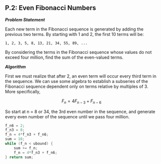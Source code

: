## P.2: Even Fibonacci Numbers
***Problem Statement***


Each new term in the Fibonacci sequence is generated by adding the previous two 
terms. By starting with 1 and 2, the first 10 terms will be:

`1, 2, 3, 5, 8, 13, 21, 34, 55, 89, ...`

By considering the terms in the Fibonacci sequence whose values do not exceed 
four million, find the sum of the even-valued terms.

***Algorithm***

First we must realize that after 2, an even term will occur every third term in
the sequence. We can use some algebra to establish a subseries of the Fibonacci 
sequence dependent only on terms relative by multiples of 3. More specifically,

```math
F_{n} = 4F_{n-3} + F_{n-6}
```

So start at n = 8 or 34, the 3rd even number in the sequence, and generate every
even number of the sequence until we pass four million.
```c
f_n6 = 2;
f_n3 = 8;
f_n = 4*f_n3 + f_n6;
sum = 10;
while (f_n < ubound) {
    sum += f_n;
    f_n = 4*f_n3 + f_n6;
} return sum;
```